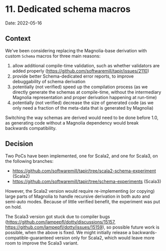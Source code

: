 # 11. Dedicated schema macros

Date: 2022-05-16

## Context

We've been considering replacing the Magnolia-base derivation with custom `Schema` macros for three main reasons:

1. allow additional compile-time validation, such as whether validators are added properly (https://github.com/softwaremill/tapir/issues/2110)
2. provide better Schema-dedicated error reports, to improve debuggability of schema derivation
3. potentially (not verified) speed up the compilation process (as we directly generate the schemas at compile-time, without the intermediary Magnolia representation and proper derivation happening at run-time)
4. potentially (not verified) decrease the size of generated code (as we only need a fraction of the meta-data that is generated by Magnolia)

Switching the way schemas are derived would need to be done before 1.0, as generating code without a Magnolia dependency would break backwards compatibility.

## Decision

Two PoCs have been implemented, one for Scala2, and one for Scala3, on the following branches:

* https://github.com/softwaremill/tapir/tree/scala2-schema-experiment (Scala2)
* https://github.com/softwaremill/tapir/tree/schema-experiments (Scala3)

However, the Scala2 version would require re-implementing (or copying) large parts of Magnolia to handle recursive derivation in both auto and semi-auto modes. Because of little verified benefit, the experiment was put on hold.

The Scala3 version got stuck due to compiler bugs (https://github.com/lampepfl/dotty/discussions/15157, https://github.com/lampepfl/dotty/issues/15159), so possible future work is possible, when the above is fixed. We might initially release a backwards-compatible-guaranteed version only for Scala2, which would leave more room to improve the Scala3 variant.